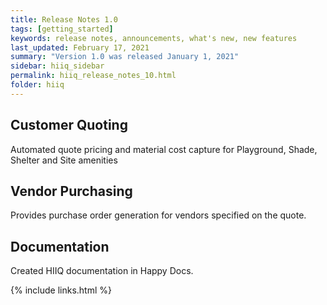 ```yaml
---
title: Release Notes 1.0
tags: [getting_started]
keywords: release notes, announcements, what's new, new features
last_updated: February 17, 2021
summary: "Version 1.0 was released January 1, 2021"
sidebar: hiiq_sidebar
permalink: hiiq_release_notes_10.html
folder: hiiq
---
```


## Customer Quoting
Automated quote pricing and material cost capture for Playground, Shade, Shelter and Site amenities 

## Vendor Purchasing
Provides purchase order generation for vendors specified on the quote.

## Documentation

Created HIIQ documentation in Happy Docs. 

{% include links.html %}
